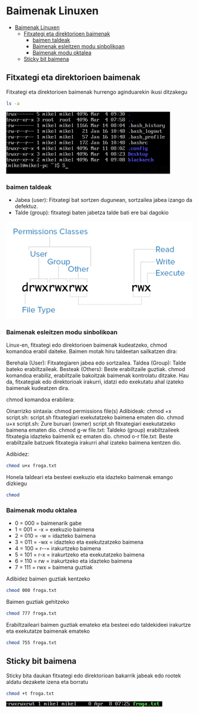 # Baimenak Linuxen
- [Baimenak Linuxen](#baimenak-linuxen)
  - [Fitxategi eta direktorioen baimenak](#fitxategi-eta-direktorioen-baimenak)
    - [baimen taldeak](#baimen-taldeak)
    - [Baimenak esleitzen modu sinbolikoan](#baimenak-esleitzen-modu-sinbolikoan)
    - [Baimenak modu oktalea](#baimenak-modu-oktalea)
  - [Sticky bit baimena](#sticky-bit-baimena)

## Fitxategi eta direktorioen baimenak

Fitxategi eta direktorioen baimenak hurrengo aginduarekin ikusi ditzakegu

```bash
ls -a
```
![alt text](image-5.png)

### baimen taldeak

- Jabea (user): Fitxategi bat sortzen dugunean, sortzailea jabea izango da defektuz.
- Talde (group): fitxategi baten jabetza talde bati ere bai dagokio 

![alt text](image-4.png)

### Baimenak esleitzen modu sinbolikoan

Linux-en, fitxategi edo direktorioen baimenak kudeatzeko, chmod komandoa erabil daiteke. Baimen motak hiru taldeetan sailkatzen dira:

Berehala (User): Fitxategiaren jabea edo sortzailea.
Taldea (Group): Talde bateko erabiltzaileak.
Besteak (Others): Beste erabiltzaile guztiak.
chmod komandoa erabiliz, erabiltzaile bakoitzak baimenak kontrolatu ditzake. Hau da, fitxategiak edo direktorioak irakurri, idatzi edo exekutatu ahal izateko baimenak kudeatzen dira.

chmod komandoa erabilera:

Oinarrizko sintaxia: chmod permissions file(s)
Adibideak:
chmod +x script.sh: script.sh fitxategiari exekutatzeko baimena ematen dio.
chmod u+x script.sh: Zure buruari (owner) script.sh fitxategiari exekutatzeko baimena ematen dio.
chmod g-w file.txt: Taldeko (group) erabiltzaileek fitxategia idazteko baimenik ez ematen dio.
chmod o-r file.txt: Beste erabiltzaile batzuek fitxategia irakurri ahal izateko baimena kentzen dio.

Adibidez:
```bash
chmod u+x froga.txt
```
Honela taldeari eta besteei exekuzio eta idazteko baimenak emango dizkiegu
```bash
chmod 
```


### Baimenak modu oktalea

- 0 = 000 = baimenarik gabe
- 1 = 001 = -x = exekuzio baimena
- 2 = 010 = -w = idazteko baimena
- 3 = 011 = -wx = idazteko eta exekutzatzeko baimena
- 4 = 100 = r--= irakurtzeko baimena
- 5 = 101 = r-x = irakurtzeko eta exekutatzeko baimena
- 6 = 110 = rw = irakurtzeko eta idazteko baimena
- 7 = 111 = rwx = baimena guztiak

Adibidez baimen guztiak kentzeko
```bash
chmod 000 froga.txt
```
Baimen guztiak gehitzeko
```bash
chmod 777 froga.txt
```
Erabiltzaileari baimen guztiak emateko eta besteei edo taldekideei irakurtze eta exekutatze baimenak emateko
```bash
chmod 755 froga.txt
```

## Sticky bit baimena
Sticky bita daukan fitxategi edo direktorioan bakarrik jabeak edo rootek aldatu dezakete izena eta borratu
```bash
chmod +t froga.txt
```
![alt text](image-6.png)